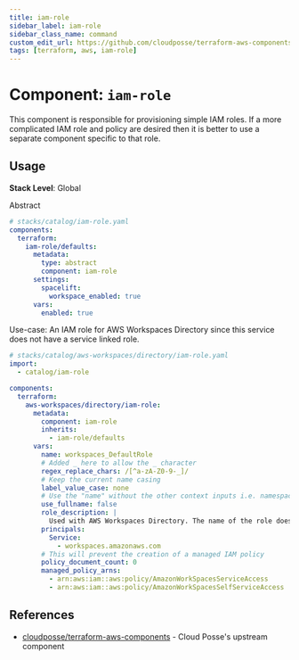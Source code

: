 ```yaml
---
title: iam-role
sidebar_label: iam-role
sidebar_class_name: command
custom_edit_url: https://github.com/cloudposse/terraform-aws-components/blob/main/modules/iam-role/README.md
tags: [terraform, aws, iam-role]
---
```


# Component: `iam-role`

This component is responsible for provisioning simple IAM roles. If a more complicated IAM role and policy are desired
then it is better to use a separate component specific to that role.

## Usage

**Stack Level**: Global

Abstract

```yaml
# stacks/catalog/iam-role.yaml
components:
  terraform:
    iam-role/defaults:
      metadata:
        type: abstract
        component: iam-role
      settings:
        spacelift:
          workspace_enabled: true
      vars:
        enabled: true
```

Use-case: An IAM role for AWS Workspaces Directory since this service does not have a service linked role.

```yaml
# stacks/catalog/aws-workspaces/directory/iam-role.yaml
import:
  - catalog/iam-role

components:
  terraform:
    aws-workspaces/directory/iam-role:
      metadata:
        component: iam-role
        inherits:
          - iam-role/defaults
      vars:
        name: workspaces_DefaultRole
        # Added _ here to allow the _ character
        regex_replace_chars: /[^a-zA-Z0-9-_]/
        # Keep the current name casing
        label_value_case: none
        # Use the "name" without the other context inputs i.e. namespace, tenant, environment, attributes
        use_fullname: false
        role_description: |
          Used with AWS Workspaces Directory. The name of the role does not match the normal naming convention because this name is a requirement to work with the service. This role has to be used until AWS provides the respective service linked role.
        principals:
          Service:
            - workspaces.amazonaws.com
        # This will prevent the creation of a managed IAM policy
        policy_document_count: 0
        managed_policy_arns:
          - arn:aws:iam::aws:policy/AmazonWorkSpacesServiceAccess
          - arn:aws:iam::aws:policy/AmazonWorkSpacesSelfServiceAccess
```

<!-- prettier-ignore-start -->
<!-- BEGINNING OF PRE-COMMIT-TERRAFORM DOCS HOOK -->
<!-- hello terraform-docs -->
<!-- END OF PRE-COMMIT-TERRAFORM DOCS HOOK -->
<!-- prettier-ignore-end -->

## References

- [cloudposse/terraform-aws-components](https://github.com/cloudposse/terraform-aws-components/tree/main/modules/iam-role) -
  Cloud Posse's upstream component



